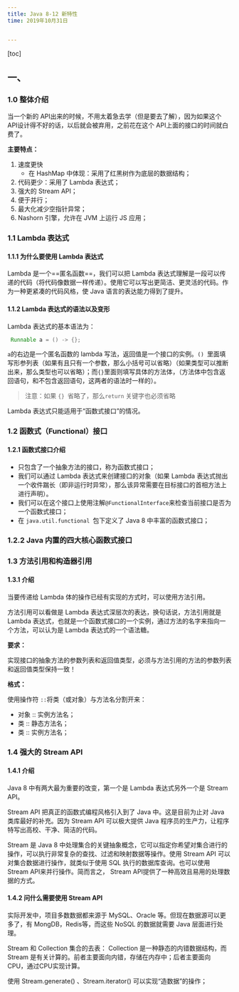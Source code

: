 ```yaml
---
title: Java 8-12 新特性
time: 2019年10月31日


---
```


[toc]

## 一、

### 1.0 整体介绍



当一个新的 API出来的时候，不用太着急去学（但是要去了解），因为如果这个 API设计得不好的话，以后就会被弃用，之前花在这个 API上面的接口的时间就白费了。



**主要特点：**

1. 速度更快
   - 在 HashMap 中体现：采用了红黑树作为底层的数据结构；
2. 代码更少：采用了 Lambda 表达式；
3. 强大的 Stream API；
4. 便于并行；
5. 最大化减少空指针异常；
6. Nashorn 引擎，允许在 JVM 上运行 JS 应用；





### 1.1 Lambda 表达式

#### 1.1.1 为什么要使用 Lambda 表达式

Lambda 是一个==匿名函数==，我们可以把 Lambda 表达式理解是一段可以传递的代码（将代码像数据一样传递）。使用它可以写出更简洁、更灵活的代码。作为一种更紧凑的代码风格，使 Java 语言的表达能力得到了提升。





#### 1.1.2 Lambda 表达式的语法以及变形

Lambda 表达式的基本语法为：

```java
 Runnable a = () -> {};
```

`a`的右边是一个匿名函数的 lambda 写法，返回值是一个接口的实例。`() `里面填写形参列表（如果有且只有一个参数，那么小括号可以省略）（如果类型可以推断出来，那么类型也可以省略）；而`{}`里面则填写具体的方法体，（方法体中包含返回语句，和不包含返回语句，这两者的语法时一样的）。

> 注意：如果 `{} `省略了，那么`return` 关键字也必须省略



Lambda 表达式只能适用于“函数式接口”的情况。





### 1.2 函数式（Functional）接口

#### 1.2.1 函数式接口介绍

- 只包含了一个抽象方法的接口，称为函数式接口；
- 我们可以通过 Lambda 表达式来创建接口的对象（如果 Lambda 表达式抛出一个收件踹长（即非运行时异常），那么该异常需要在目标接口的首相方法上进行声明）。
- 我们可以在这个接口上使用注解`@FunctionalInterface`来检查当前接口是否为一个函数式接口；
- 在 `java.util.functional `包下定义了 Java 8 中丰富的函数式接口；





### 1.2.2 Java 内置的四大核心函数式接口





### 1.3 方法引用和构造器引用

#### 1.3.1 介绍

当要传递给 Lambda 体的操作已经有实现的方式时，可以使用方法引用。

方法引用可以看做是 Lambda 表达式深层次的表达，换句话说，方法引用就是 Lambda 表达式，也就是一个函数式接口的一个实例，通过方法的名字来指向一个方法，可以认为是 Lambda 表达式的一个语法糖。



**要求：**

实现接口的抽象方法的参数列表和返回值类型，必须与方法引用的方法的参数列表和返回值类型保持一致！



**格式：**

使用操作符 `::`将类（或对象）与方法名分割开来：

- 对象 :: 实例方法名；
- 类 :: 静态方法名；
- 类 :: 实例方法名；







### 1.4 强大的 Stream API

#### 1.4.1 介绍

Java 8 中有两大最为重要的改变，第一个是 Lambda 表达式另外一个是 Stream API。

Stream API 把真正的函数式编程风格引入到了 Java 中。这是目前为止对 Java 类库最好的补充。因为 Stream API 可以极大提供 Java 程序员的生产力，让程序特写出高校、干净、简洁的代码。

Stream 是 Java 8 中处理集合的关键抽象概念，它可以指定你希望对集合进行的操作，可以执行非常复杂的查找、过滤和映射数据等操作。使用 Stream API 可以对集合数据进行操作，就类似于使用 SQL 执行的数据库查询。也可以使用 Stream API来并行操作。简而言之， Stream API提供了一种高效且易用的处理数据的方式。



####  1.4.2 问什么需要使用 Stream API

实际开发中，项目多数数据都来源于 MySQL、Oracle 等。但现在数据源可以更多了，有 MongDB，Redis等，而这些 NoSQL 的数据就需要 Java 层面进行处理。

Stream 和 Collection 集合的去表： Collection 是一种静态的内错数据结构，而 Stream 是有关计算的。前者主要面向内错，存储在内存中；后者主要面向 CPU，通过CPU实现计算。





使用 Stream.generate() 、Stream.iterator() 可以实现“造数据”的操作；





























